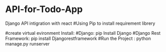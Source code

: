 # API-for-Todo-App
Django API intigration with react
#Using Pip to install requirement librery

#create virtual evironment 
Install:
#Django: pip Install Django
#Django Rest Framework: pip install Djangorestframework
#Run the Project : python manage.py runserver


